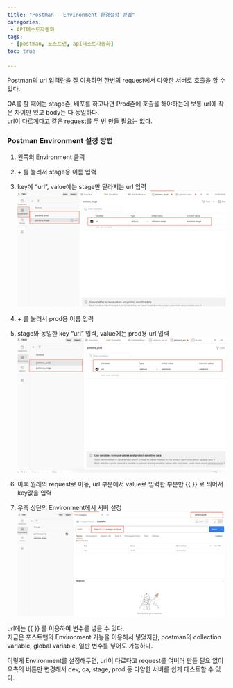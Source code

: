 ```yaml
---
title: "Postman - Environment 환경설정 방법"
categories:
 - API테스트자동화
tags:
 - [postman, 포스트맨, api테스트자동화]
toc: true

---
```


<p>Postman의 url 입력란을 잘 이용하면 한번의 request에서 다양한 서버로 호출을 할 수 있다.</p>
<p>QA를 할 때에는 stage존, 배포를 하고나면 Prod존에 호출을 해야하는데 보통 url에 작은 차이만 있고 body는 다 동일하다.<br>
url이 다르게다고 같은 request를 두 번 만들 필요는 없다.</p>
<h3 id="postman-environment-설정-방법">Postman Environment 설정 방법</h3>
<ol>
<li>
<p>왼쪽의 Environment 클릭</p>
</li>
<li>
<p>+ 를 눌러서 stage용 이름 입력</p>
</li>
<li>
<p>key에 “url”, value에는 stage만 달라지는 url 입력<br>
<img src="/assets/images/postman_env_1.png" alt="stage 추가"></p>
</li>
<li>
<p>+ 를 눌러서 prod용 이름 입력</p>
</li>
<li>
<p>stage와 동일한 key “url” 입력, value에는 prod용 url 입력<br>
<img src="/assets/images/postman_env_2.png" alt="prod 추가"></p>
</li>
<li>
<p>이후 원래의 request로 이동, url 부분에서 value로 입력한 부분만 {{ }} 로 씌어서 key값을 입력</p>
</li>
<li>
<p>우측 상단의 Environment에서 서버 설정<br>
<img src="/assets/images/postman_env_3.png" alt="request에 설정"></p>
</li>
</ol>
<p>url에는 {{ }} 를 이용하여 변수를 넣을 수 있다.<br>
지금은 포스트맨의 Environment 기능을 이용해서 넣었지만, postman의 collection variable, global variable, 일반 변수를 넣어도 가능하다.</p>
<p>이렇게 Environment를 설정해두면, url이 다르다고 request를 여버러 만들 필요 없이 우측의 버튼만 변경해서 dev, qa, stage, prod 등 다양한 서버를 쉽게 테스트할 수 있다.</p>

